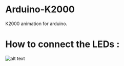# Arduino-K2000
K2000 animation for arduino.

# How to connect the LEDs :
![alt text](https://image.ibb.co/nhKMPe/K2000_cable.png "K2000")
